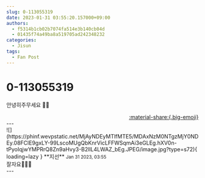 ```yaml
---
slug: 0-113055319
date: 2023-01-31 03:55:20.157000+09:00
authors:
  - f5314b1cb02b7074fa514e3b140cb04d
  - 01435f74a49ba8a519705ad242348232
categories:
  - Jisun
tags:
  - Fan Post
---
```


# 0-113055319

<div class="post-container" markdown="1">
<div class="content-container md-sidebar__scrollwrap" markdown="1">

안녕히주무세요 🙇‍♀️

</div>
</div>

<div style="text-align: right;" markdown="1">
<a href="https://weverse.io/fromis9/fanpost/0-113055319" style="text-align: right;">:material-share:{.big-emoji}</a>
</div>
---

<div class="comments-container md-sidebar__scrollwrap" markdown="1">
<div class="comment" markdown="1">
<div class='id-container' markdown="1">
![](https://phinf.wevpstatic.net/MjAyNDEyMTlfMTE5/MDAxNzM0NTgzMjY0NDEy.08FClE9gxLY-99LscoMUgQbKnrVicLFFWSqmAi3eGLEg.hXV0n-tPyoIqjwYMPRrQ8Zn9aHvy3-B2llL4LWAZ_bEg.JPEG/image.jpg?type=s72){ loading=lazy }
**<span class="artist">지선</span>** <small>Jan 31 2023, 03:55</small><br>
</div>
<div class='comment-body' markdown="1">
잘자요🙇🏻‍♀️
</div>
</div>
</div>
---
